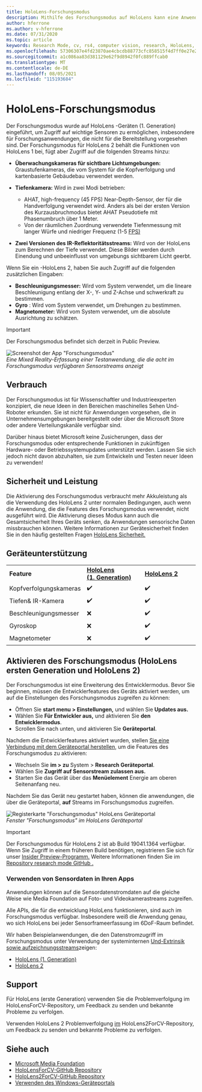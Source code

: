 ```yaml
---
title: HoloLens-Forschungsmodus
description: Mithilfe des Forschungsmodus auf HoloLens kann eine Anwendung auf wichtige Gerätesensorstreams (Tiefe, Umgebungsnachverfolgung und IR-Reflektorivität) zugreifen.
author: hferrone
ms.author: v-hferrone
ms.date: 07/31/2020
ms.topic: article
keywords: Research Mode, cv, rs4, computer vision, research, HoloLens, HoloLens 2
ms.openlocfilehash: 57306307e4fd23870ae4cbcdb88773cfc858515f4d7ff0e27e26930bace54d65
ms.sourcegitcommit: a1c086aa83d381129e62f9d8942f0fc889ffcab0
ms.translationtype: MT
ms.contentlocale: de-DE
ms.lasthandoff: 08/05/2021
ms.locfileid: "115193684"
---
```

# <a name="hololens-research-mode"></a>HoloLens-Forschungsmodus

Der Forschungsmodus wurde auf HoloLens -Geräten (1. Generation) eingeführt, um Zugriff auf wichtige Sensoren zu ermöglichen, insbesondere für Forschungsanwendungen, die nicht für die Bereitstellung vorgesehen sind.  Der Forschungsmodus für HoloLens 2 behält die Funktionen von HoloLens 1 bei, fügt aber Zugriff auf die folgenden Streams hinzu:

* **Überwachungskameras für sichtbare Lichtumgebungen:** Graustufenkameras, die vom System für die Kopfverfolgung und kartenbasierte Gebäudebau verwendet werden.
* **Tiefenkamera:** Wird in zwei Modi betrieben:  
    + AHAT, high-frequency (45 FPS) Near-Depth-Sensor, der für die Handverfolgung verwendet wird. Anders als bei der ersten Version des Kurzausbruchmodus bietet AHAT Pseudotiefe mit Phasenumbruch über 1 Meter. 
    + Von der räumlichen Zuordnung verwendete Tiefenmessung mit langer Würfe und niedriger Frequenz (1-5 [FPS)](../../design/spatial-mapping.md)

* **Zwei Versionen des IR-Reflektoritätsstreams:** Wird von der HoloLens zum Berechnen der Tiefe verwendet. Diese Bilder werden durch Einendung und unbeeinflusst von umgebungs sichtbarem Licht geerbt.

Wenn Sie ein -HoloLens 2, haben Sie auch Zugriff auf die folgenden zusätzlichen Eingaben:

* **Beschleunigungsmesser:** Wird vom System verwendet, um die lineare Beschleunigung entlang der X-, Y- und Z-Achse und schwerkraft zu bestimmen.
* **Gyro** : Wird vom System verwendet, um Drehungen zu bestimmen.
* **Magnetometer:** Wird vom System verwendet, um die absolute Ausrichtung zu schätzen.

> [!IMPORTANT]
> Der Forschungsmodus befindet sich derzeit in Public Preview. 

![Screenshot der App "Forschungsmodus"](images/sensor-stream-viewer.jpg)<br>
*Eine Mixed Reality-Erfassung einer Testanwendung, die die acht im Forschungsmodus verfügbaren Sensorstreams anzeigt*

## <a name="usage"></a>Verbrauch

Der Forschungsmodus ist für Wissenschaftler und Industrieexperten konzipiert, die neue Ideen in den Bereichen maschinelles Sehen Und-Roboter erkunden.  Sie ist nicht für Anwendungen vorgesehen, die in Unternehmensumgebungen bereitgestellt oder über die Microsoft Store oder andere Verteilungskanäle verfügbar sind.

Darüber hinaus bietet Microsoft keine Zusicherungen, dass der Forschungsmodus oder entsprechende Funktionen in zukünftigen Hardware- oder Betriebssystemupdates unterstützt werden. Lassen Sie sich jedoch nicht davon abzuhalten, sie zum Entwickeln und Testen neuer Ideen zu verwenden!

## <a name="security-and-performance"></a>Sicherheit und Leistung

Die Aktivierung des Forschungsmodus verbraucht mehr Akkuleistung als die Verwendung des HoloLens 2 unter normalen Bedingungen, auch wenn die Anwendung, die die Features des Forschungsmodus verwendet, nicht ausgeführt wird.  Die Aktivierung dieses Modus kann auch die Gesamtsicherheit Ihres Geräts senken, da Anwendungen sensorische Daten missbrauchen können.  Weitere Informationen zur Gerätesicherheit finden Sie in den häufig gestellten Fragen [HoloLens Sicherheit.](/hololens/hololens-faq-security)  

## <a name="device-support"></a>Geräteunterstützung
<table>
    <colgroup>
    <col width="33%" />
    <col width="33%" />
    <col width="33%" /> </colgroup>
    <tr>
        <td><strong>Feature</strong></td>
        <td><a href="/hololens/hololens1-hardware"><strong>HoloLens (1. Generation)</strong></a></td>
        <td><a href="/hololens/hololens2-hardware"><strong>HoloLens 2</strong></a></td>
    </tr>
     <tr>
        <td>Kopfverfolgungskameras</td>
        <td>✔️</td>
        <td>✔️</td>
    </tr>
    <tr>
        <td>Tiefen& IR-Kamera</td>
        <td>✔️</td>
        <td>✔️</td>
    </tr>
    <tr>
        <td>Beschleunigungsmesser</td>
        <td>❌</td>
        <td>✔️</td>
    </tr>
    <tr>
        <td>Gyroskop</td>
        <td>❌</td>
        <td>✔️</td>
    </tr>
    <tr>
        <td>Magnetometer</td>
        <td>❌</td>
        <td>✔️</td>
    </tr>
</table>

## <a name="enabling-research-mode-hololens-first-gen-and-hololens-2"></a>Aktivieren des Forschungsmodus (HoloLens ersten Generation und HoloLens 2)

Der Forschungsmodus ist eine Erweiterung des Entwicklermodus. Bevor Sie beginnen, müssen die Entwicklerfeatures des Geräts aktiviert werden, um auf die Einstellungen des Forschungsmodus zugreifen zu können: 

* Öffnen Sie **start menu > Einstellungen,** und wählen Sie **Updates aus.**
* Wählen Sie **Für Entwickler aus,** und aktivieren Sie **den Entwicklermodus**.
* Scrollen Sie nach unten, und aktivieren Sie **Geräteportal**.

Nachdem die Entwicklerfeatures aktiviert wurden, stellen [Sie eine Verbindung mit dem Geräteportal herstellen,](/windows/uwp/debug-test-perf/device-portal-hololens) um die Features des Forschungsmodus zu aktivieren:

* Wechseln Sie **im > zu** System > **Research Geräteportal**.
* Wählen Sie **Zugriff auf Sensorstream zulassen aus.**
* Starten Sie das Gerät über das **Menüelement** Energie am oberen Seitenanfang neu.

Nachdem Sie das Gerät neu gestartet haben, können die anwendungen, die über die Geräteportal, **auf** Streams im Forschungsmodus zugreifen.

![Registerkarte "Forschungsmodus" HoloLens Geräteportal](images/ResearchModeDevPortal.png)<br>
*Fenster "Forschungsmodus" im HoloLens Geräteportal*

> [!IMPORTANT]
> Der Forschungsmodus für HoloLens 2 ist ab Build 19041.1364 verfügbar. Wenn Sie Zugriff in einem früheren Build benötigen, registrieren Sie sich für unser [Insider Preview-Programm.](/hololens/hololens-insider) Weitere Informationen finden Sie im [Repository research mode GitHub .](https://github.com/microsoft/HoloLens2ForCV)

### <a name="using-sensor-data-in-your-apps"></a>Verwenden von Sensordaten in Ihren Apps

Anwendungen können auf die Sensordatenstromdaten [](/windows/win32/medfound/microsoft-media-foundation-sdk) auf die gleiche Weise wie Media Foundation auf Foto- und Videokamerastreams zugreifen. 

Alle APIs, die für die entwicklung HoloLens funktionieren, sind auch im Forschungsmodus verfügbar. Insbesondere weiß die Anwendung genau, wo sich HoloLens bei jeder Sensorframeerfassung im 6DoF-Raum befindet.

Wir haben Beispielanwendungen, die den Datenstromzugriff im Forschungsmodus unter Verwendung der systeminternen [Und-Extrinsik sowie aufzeichnungsstreams](/windows/mixed-reality/locatable-camera#locating-the-device-camera-in-the-world)zeigen:
* [HoloLens (1. Generation)](https://github.com/Microsoft/HoloLensForCV)
* [HoloLens 2](https://github.com/microsoft/HoloLens2ForCV)

## <a name="support"></a>Support

Für HoloLens (erste Generation) verwenden [](https://github.com/Microsoft/HololensForCV/issues) Sie die Problemverfolgung im HoloLensForCV-Repository, um Feedback zu senden und bekannte Probleme zu verfolgen.

Verwenden HoloLens 2 Problemverfolgung [im](https://github.com/microsoft/HoloLens2ForCV/issues) HoloLens2ForCV-Repository, um Feedback zu senden und bekannte Probleme zu verfolgen.

## <a name="see-also"></a>Siehe auch

* [Microsoft Media Foundation](/windows/win32/medfound/microsoft-media-foundation-sdk)
* [HoloLensForCV-GitHub Repository](https://github.com/Microsoft/HoloLensForCV)
* [HoloLens2ForCV-GitHub Repository](https://github.com/microsoft/HoloLens2ForCV)
* [Verwenden des Windows-Geräteportals](using-the-windows-device-portal.md)